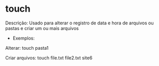 # touch

Descrição: Usado para alterar o registro de data e hora de arquivos ou pastas e criar um ou mais arquivos

- Exemplos:

Alterar: touch pasta1

Criar arquivos: touch file.txt file2.txt site6